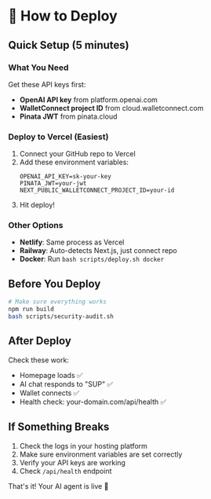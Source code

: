 # 🚀 How to Deploy

## Quick Setup (5 minutes)

### What You Need
Get these API keys first:
- **OpenAI API key** from platform.openai.com 
- **WalletConnect project ID** from cloud.walletconnect.com
- **Pinata JWT** from pinata.cloud

### Deploy to Vercel (Easiest)
1. Connect your GitHub repo to Vercel
2. Add these environment variables:
   ```
   OPENAI_API_KEY=sk-your-key
   PINATA_JWT=your-jwt  
   NEXT_PUBLIC_WALLETCONNECT_PROJECT_ID=your-id
   ```
3. Hit deploy!

### Other Options
- **Netlify**: Same process as Vercel
- **Railway**: Auto-detects Next.js, just connect repo
- **Docker**: Run `bash scripts/deploy.sh docker`

## Before You Deploy
```bash
# Make sure everything works
npm run build
bash scripts/security-audit.sh
```

## After Deploy
Check these work:
- Homepage loads ✅
- AI chat responds to "SUP" ✅  
- Wallet connects ✅
- Health check: your-domain.com/api/health ✅

## If Something Breaks
1. Check the logs in your hosting platform
2. Make sure environment variables are set correctly
3. Verify your API keys are working
4. Check `/api/health` endpoint

That's it! Your AI agent is live 🎉
